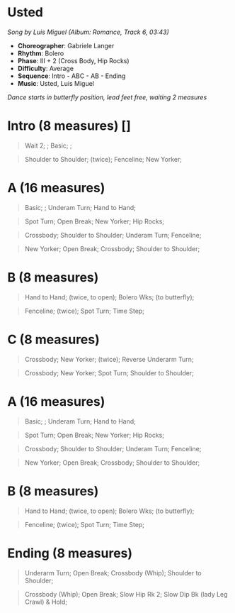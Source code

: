 # Usted
*Song by Luis Miguel (Album: Romance, Track 6, 03:43)*

* **Choreographer**: Gabriele Langer
* **Rhythm**: Bolero
* **Phase**: III + 2 (Cross Body, Hip Rocks)
* **Difficulty**: Average
* **Sequence**: Intro - ABC - AB - Ending
* **Music**: Usted, Luis Miguel

*Dance starts in butterfly position, lead feet free, waiting 2 measures*

# Intro (8 measures) []

> Wait 2; ; Basic; ; 

> Shoulder to Shoulder; (twice); Fenceline; New Yorker;

# A (16 measures)

> Basic; ; Underam Turn; Hand to Hand;

> Spot Turn; Open Break; New Yorker; Hip Rocks;

> Crossbody; Shoulder to Shoulder; Underam Turn; Fenceline;

> New Yorker; Open Break; Crossbody; Shoulder to Shoulder;

# B (8 measures)

> Hand to Hand; (twice, to open); Bolero Wks; (to butterfly);

>  Fenceline; (twice); Spot Turn; Time Step;

# C (8 measures)

> Crossbody; New Yorker; (twice); Reverse Underarm Turn;

> Crossbody; New Yorker; Spot Turn; Shoulder to Shoulder;

# A (16 measures)

> Basic; ; Underam Turn; Hand to Hand;

> Spot Turn; Open Break; New Yorker; Hip Rocks;

> Crossbody; Shoulder to Shoulder; Underam Turn; Fenceline;

> New Yorker; Open Break; Crossbody; Shoulder to Shoulder;

# B (8 measures)

> Hand to Hand; (twice, to open); Bolero Wks; (to butterfly);

>  Fenceline; (twice); Spot Turn; Time Step;

# Ending (8 measures)

> Underarm Turn; Open Break; Crossbody (Whip); Shoulder to Shoulder;

> Crossbody (Whip); Open Break; Slow Hip Rk 2; Slow Dip Bk (lady Leg Crawl) & Hold;
